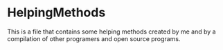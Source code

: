 HelpingMethods
==============
This is a file that contains some helping methods created by me and 
by a compilation of other programers and open source programs.
